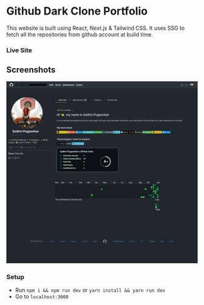 # Github Dark Clone Portfolio

This website is built using React, Next.js & Tailwind CSS. It uses SSG to fetch all the repositories from github account at build time.

### Live Site

## Screenshots

![Portfolio Thumbnail](portfolio_thumbnail.png)

### Setup

- Run `npm i && npm run dev` or `yarn install && yarn run dev`
- Go to `localhost:3000`
